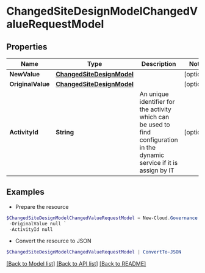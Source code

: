 # ChangedSiteDesignModelChangedValueRequestModel
## Properties

Name | Type | Description | Notes
------------ | ------------- | ------------- | -------------
**NewValue** | [**ChangedSiteDesignModel**](ChangedSiteDesignModel.md) |  | [optional] 
**OriginalValue** | [**ChangedSiteDesignModel**](ChangedSiteDesignModel.md) |  | [optional] 
**ActivityId** | **String** | An unique identifier for the activity which can be used to find configuration in the dynamic service if it is assign by IT | [optional] 

## Examples

- Prepare the resource
```powershell
$ChangedSiteDesignModelChangedValueRequestModel = New-Cloud.Governance.ClientChangedSiteDesignModelChangedValueRequestModel  -NewValue null `
 -OriginalValue null `
 -ActivityId null
```

- Convert the resource to JSON
```powershell
$ChangedSiteDesignModelChangedValueRequestModel | ConvertTo-JSON
```

[[Back to Model list]](../README.md#documentation-for-models) [[Back to API list]](../README.md#documentation-for-api-endpoints) [[Back to README]](../README.md)


